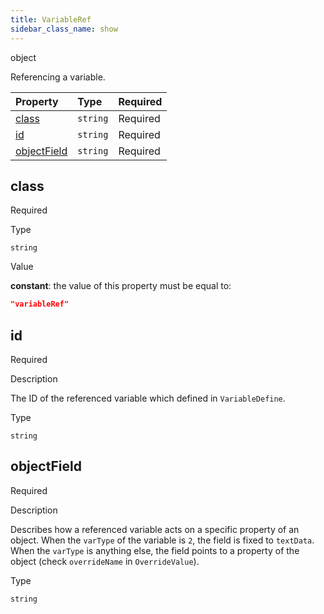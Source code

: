 ```yaml
---
title: VariableRef
sidebar_class_name: show
---
```


<div className="section-type">

<div className="badge-type">object</div>

</div>

Referencing a variable.

<div className="property-preview">

<div className="property-table">

| Property                    | Type     | Required                                            |
| :-------------------------- | :------- | :-------------------------------------------------- |
| [class](#class)             | `string` | <span className="property-required">Required</span> |
| [id](#id)                   | `string` | <span className="property-required">Required</span> |
| [objectField](#objectfield) | `string` | <span className="property-required">Required</span> |

</div>

</div>

<div className="property">

<div className="property-heading">

## class

<span className="property-required">Required</span>

</div>

<div className="property-item">

Type

`string`

</div>

<div className="property-item">

Value

<div className="value-description">

**constant**: the value of this property must be equal to:

```json
"variableRef"
```

</div>

</div>

</div>

<div className="property">

<div className="property-heading">

## id

<span className="property-required">Required</span>

</div>

<div className="property-item">

Description

The ID of the referenced variable which defined in `VariableDefine`.

</div>

<div className="property-item">

Type

`string`

</div>

</div>

<div className="property">

<div className="property-heading">

## objectField

<span className="property-required">Required</span>

</div>

<div className="property-item">

Description

Describes how a referenced variable acts on a specific property of an object.
When the `varType` of the variable is `2`, the field is fixed to `textData`.
When the `varType` is anything else, the field points to a property of the object (check `overrideName` in `OverrideValue`).

</div>

<div className="property-item">

Type

`string`

</div>

</div>
